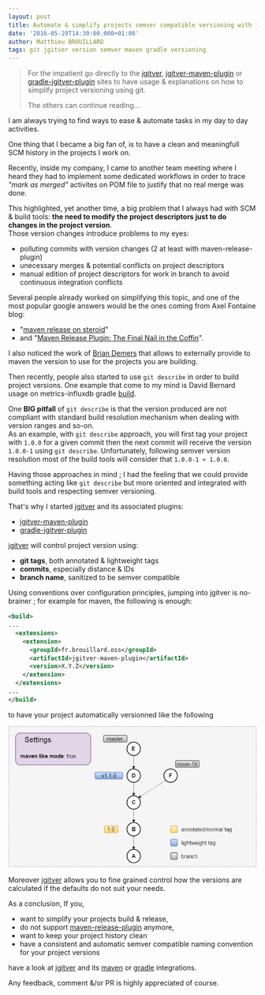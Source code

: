```yaml
---
layout: post
title: Automate & simplify projects semver compatible versioning with jgitver
date: '2016-05-29T14:30:00.000+01:00'
author: Matthieu BROUILLARD
tags: git jgitver version semver maven gradle versioning
---
```


> For the impatient go directly to the [jgitver](https://github.com/jgitver/jgitver), [jgitver-maven-plugin](https://github.com/jgitver/jgitver-maven-plugin) or [gradle-jgitver-plugin](https://github.com/jgitver/gradle-jgitver-plugin) sites to have usage & explanations on how to simplify project versioning using git.
>  
> The others can continue reading...

I am always trying to find ways to ease & automate tasks in my day to day activities.

One thing that I became a big fan of, is to have a clean and meaningfull SCM history in the projects I work on.

Recently, inside my company, I came to another team meeting where I heard they had to implement some dedicated workflows in order to trace _"mark as merged"_ activites on POM file to justify that no real merge was done.

This highlighted, yet another time, a big problem that I always had with SCM & build tools: **the need to modify the project descriptors just to do changes in the project version**.  
Those version changes introduce problems to my eyes:

- polluting commits with version changes (2 at least with maven-release-plugin)
- unecessary merges & potential conflicts on project descriptors
- manual edition of project descriptors for work in branch to avoid continuous integration conflicts

Several people already worked on simplifying this topic, and one of the most popular google answers would be the ones coming from Axel Fontaine blog:

- "[maven release on steroid](https://axelfontaine.com/blog/maven-releases-steroids.html)" 
- and "[Maven Release Plugin: The Final Nail in the Coffin](https://axelfontaine.com/blog/final-nail.html)".

I also noticed the work of [Brian Demers](https://github.com/bdemers/maven-external-version/) that allows to externally provide to maven the version to use for the projects you are building.  

Then recently, people also started to use `git describe` in order to build project versions. One example that come to my mind is David Bernard usage on metrics-influxdb gradle [build](https://github.com/davidB/metrics-influxdb/blob/master/build.gradle#L12).

One **BIG pitfall** of `git describe` is that the version produced are not compliant with standard build resolution mechanism when dealing with version ranges and so-on.  
As an example, with `git describe` approach, you will first tag your project with `1.0.0` for a given commit then the next commit will receive the version `1.0.0-1` using `git describe`. Unfortunately, following semver version resolution most of the build tools will consider that `1.0.0-1 < 1.0.0`.

Having those approaches in mind ; I had the feeling that we could provide something acting like `git describe` but more oriented and integrated with build tools and respecting semver versioning.

That's why I started [jgitver](https://github.com/jgitver/jgitver-maven-plugin) and its associated plugins:

- [jgitver-maven-plugin](https://github.com/jgitver/jgitver-maven-plugin)
- [gradle-jgitver-plugin](https://github.com/jgitver/gradle-jgitver-plugin)

[jgitver](https://github.com/jgitver/jgitver-maven-plugin) will control project version using:

- **git tags**, both annotated & lightweight tags
- **commits**, especially distance & IDs
- **branch name**, sanitized to be semver compatible


Using conventions over configuration principles, jumping into jgitver is no-brainer ; for example for maven, the following is enough:

~~~~xml
<build>
...
  <extensions>
    <extension>
      <groupId>fr.brouillard.oss</groupId>
      <artifactId>jgitver-maven-plugin</artifactId>
      <version>X.Y.Z</version>
    </extension>
  </extensions>
...
</build>
~~~~

to have your project automatically versionned like the following

![CSSFX tab in ScenicView](/images/jgitver-maven-like.gif)

Moreover [jgitver](https://github.com/jgitver/jgitver-maven-plugin) allows you to fine grained control how the versions are calculated if the defaults do not suit your needs.

As a conclusion, If you,

- want to simplify your projects build & release,
- do not support [maven-release-plugin](http://maven.apache.org/maven-release/maven-release-plugin/) anymore,
- want to keep your project history clean
- have a consistent and automatic semver compatible naming convention for your project versions

have a look at [jgitver](https://github.com/jgitver/jgitver-maven-plugin) and its [maven](https://github.com/jgitver/jgitver-maven-plugin) or [gradle](https://github.com/jgitver/gradle-jgitver-plugin) integrations.

Any feedback, comment &/or PR is highly appreciated of course.
